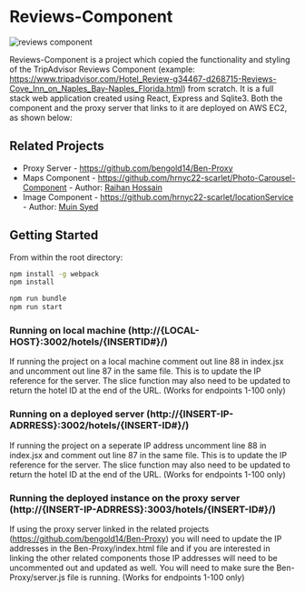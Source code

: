 # Reviews-Component

![reviews component](Deployed-Review-Component.gif)

Reviews-Component is a project which copied the functionality and styling of the TripAdvisor Reviews Component (example: https://www.tripadvisor.com/Hotel_Review-g34467-d268715-Reviews-Cove_Inn_on_Naples_Bay-Naples_Florida.html) from scratch.  It is a full stack web application created using React, Express and Sqlite3.  Both the component and the proxy server that links to it are deployed on AWS EC2, as shown below:

## Related Projects

  - Proxy Server - https://github.com/bengold14/Ben-Proxy 
  - Maps Component - https://github.com/hrnyc22-scarlet/Photo-Carousel-Component - Author: [Raihan Hossain](https://github.com/mrh11)
  - Image Component - https://github.com/hrnyc22-scarlet/locationService - Author: [Muin Syed](https://github.com/msyed1438)
## Getting Started 

From within the root directory:

```sh
npm install -g webpack
npm install

npm run bundle
npm run start

```

### Running on local machine (http://{LOCAL-HOST}:3002/hotels/{INSERTID#}/)

If running the project on a local machine comment out line 88 in index.jsx and uncomment out line 87 in the same file. This is to update the IP reference for the server.  The slice function may also need to be updated to return the hotel ID at the end of the URL.  (Works for endpoints 1-100 only)

### Running on a deployed server (http://{INSERT-IP-ADRRESS}:3002/hotels/{INSERT-ID#}/)

If running the project on a seperate IP address uncomment line 88 in index.jsx and comment out line 87 in the same file. This is to update the IP reference for the server.  The slice function may also need to be updated to return the hotel ID at the end of the URL. (Works for endpoints 1-100 only)

### Running the deployed instance on the proxy server (http://{INSERT-IP-ADRRESS}:3003/hotels/{INSERT-ID#}/)

If using the proxy server linked in the related projects (https://github.com/bengold14/Ben-Proxy) you will need to update the IP addresses in the Ben-Proxy/index.html file and if you are interested in linking the other related components those IP addresses will need to be uncommented out and updated as well.  You will need to make sure the Ben-Proxy/server.js file is running.  (Works for endpoints 1-100 only)


